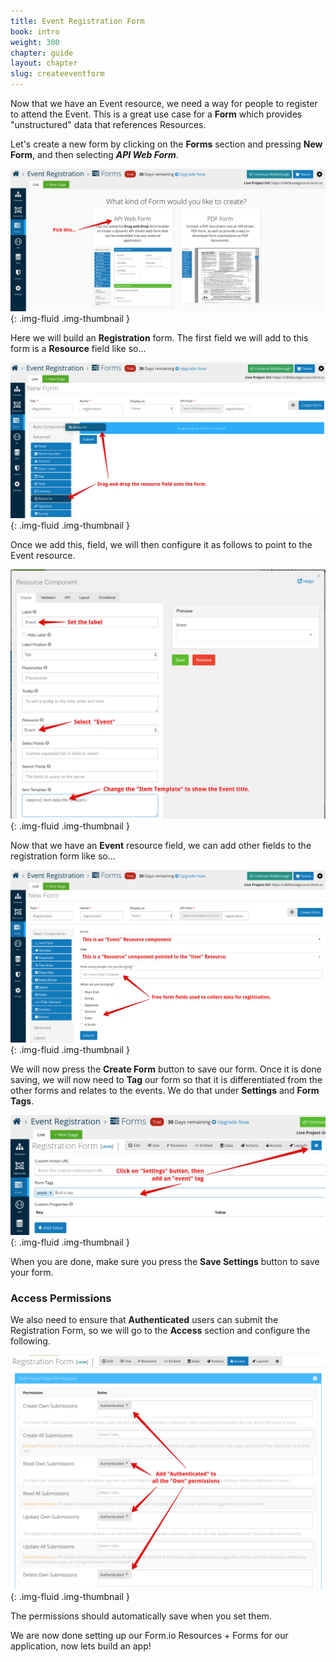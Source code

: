 ```yaml
---
title: Event Registration Form
book: intro
weight: 300
chapter: guide
layout: chapter
slug: createeventform
---
```

Now that we have an Event resource, we need a way for people to register to attend the Event. This is a great use case for a **Form** which provides "unstructured" data that references Resources.

Let's create a new form by clicking on the **Forms** section and pressing **New Form**, and then selecting ***API Web Form***. 

![](/assets/img/userguide/apiwebform.png){: .img-fluid .img-thumbnail }

Here we will build an **Registration** form. The first field we will add to this form is a **Resource** field like so...

![](/assets/img/userguide/addresourcefield.png){: .img-fluid .img-thumbnail }

Once we add this, field, we will then configure it as follows to point to the Event resource.

![](/assets/img/userguide/eventresourcefield.png){: .img-fluid .img-thumbnail }

Now that we have an **Event** resource field, we can add other fields to the registration form like so...

![](/assets/img/userguide/eventregister.png){: .img-fluid .img-thumbnail }

We will now press the **Create Form** button to save our form. Once it is done saving, we will now need to **Tag** our form so that it is differentiated from the other forms and relates to the events. We do that under **Settings** and **Form Tags**.

![](/assets/img/userguide/eventtag.png){: .img-fluid .img-thumbnail }

When you are done, make sure you press the **Save Settings** button to save your form.

### Access Permissions
We also need to ensure that **Authenticated** users can submit the Registration Form, so we will go to the **Access** section and configure the following.

![](/assets/img/userguide/formaccess.png){: .img-fluid .img-thumbnail }

The permissions should automatically save when you set them.

We are now done setting up our Form.io Resources + Forms for our application, now lets build an app!
